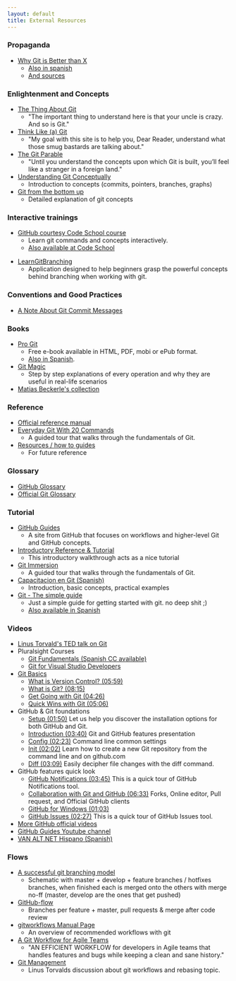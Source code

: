 ```yaml
---
layout: default
title: External Resources
---
```


### Propaganda

* [Why Git is Better than X](http://thkoch2001.github.io/whygitisbetter/)
    * [Also in spanish](http://web.archive.org/web/20120501025807/http://es.whygitisbetterthanx.com/)
    * [And sources](https://github.com/schacon/whygitisbetter)

### Enlightenment and Concepts

* [The Thing About Git](http://tomayko.com/writings/the-thing-about-git)
    *  "The important thing to understand here is that your uncle is crazy. And so is Git."
* [Think Like (a) Git](http://think-like-a-git.net/)
    * "My goal with this site is to help you, Dear Reader, understand what those smug bastards are talking about."
* [The Git Parable](http://tom.preston-werner.com/2009/05/19/the-git-parable.html)
    * "Until you understand the concepts upon which Git is built, you’ll feel like a stranger in a foreign land."
* [Understanding Git Conceptually](http://www.sbf5.com/~cduan/technical/git/)
    * Introduction to concepts (commits, pointers, branches, graphs)
* [Git from the bottom up](http://ftp.newartisans.com/pub/git.from.bottom.up.pdf)
    * Detailed explanation of git concepts

### Interactive trainings

* [GitHub courtesy Code School course](http://try.github.io/)
    * Learn git commands and concepts interactively.
    * [Also available at Code School](https://www.codeschool.com/courses/try-git)
<!--
    * Maybe this could be used as an example while we're talking about each command? (JD) (+1 AM)
    * Disadvantage: we'd have to do it in the same order the site displays them
-->
* [LearnGitBranching](http://pcottle.github.io/learnGitBranching/)
    * Application designed to help beginners grasp the powerful concepts behind branching when working with git.

### Conventions and Good Practices

* [A Note About Git Commit Messages](http://tbaggery.com/2008/04/19/a-note-about-git-commit-messages.html)

### Books

* [Pro Git](http://git-scm.com/book) 
    * Free e-book available in HTML, PDF, mobi or ePub format. 
    * [Also in Spanish](http://git-scm.com/book/es).
* [Git Magic](http://www-cs-students.stanford.edu/~blynn/gitmagic/index.html)
    * Step by step explanations of every operation and why they are useful in real-life scenarios
* [Matias Beckerle's collection](http://lt.mydplr.com/71ec62a61d047f3939b72e64ca3483c5-5854522d3cf67aafac284294c62c46c4)

### Reference

* [Official reference manual](http://git-scm.com/docs)
* [Everyday Git With 20 Commands](http://git-scm.com/docs/everyday)
    * A guided tour that walks through the fundamentals of Git.
* [Resources / how to guides](http://stackoverflow.com/q/315911/147507)
    * For future reference

### Glossary

* [GitHub Glossary](https://help.github.com/articles/github-glossary)
* [Official Git Glossary](https://www.kernel.org/pub/software/scm/git/docs/gitglossary.html)

### Tutorial

* [GitHub Guides](http://guides.github.com/)
    * A site from GitHub that focuses on workflows and higher-level Git and GitHub concepts.
* [Introductory Reference & Tutorial](http://gitref.org/)
    * This introductory walkthrough acts as a nice tutorial
* [Git Immersion](http://gitimmersion.com/)
    * A guided tour that walks through the fundamentals of Git.
* [Capacitacion en Git (Spanish)](http://prezi.com/hzbsgv84xl9u/capacitacion-en-git/)
    * Introduction, basic concepts, practical examples
* [Git - The simple guide](http://rogerdudler.github.io/git-guide/)
    * Just a simple guide for getting started with git. no deep shit ;)
    * [Also available in Spanish](http://rogerdudler.github.io/git-guide/index.es.html)

### Videos

* [Linus Torvald's TED talk on Git](http://lt.mydplr.com/cf337123a4f1cc7080cfec53c508d400-5854522d3cf67aafac284294c62c46c4)
* Pluralsight Courses
    * [Git Fundamentals (Spanish CC available)](http://lt.mydplr.com/aadcf4212244b0e315af715f51f21ad9-5854522d3cf67aafac284294c62c46c4)
    * [Git for Visual Studio Developers](http://lt.mydplr.com/4c44afc3620da6d026b03cfb3adb59ac-5854522d3cf67aafac284294c62c46c4)
* [Git Basics](http://git-scm.com/videos)
    * [What is Version Control? (05:59)](http://git-scm.com/video/what-is-version-control)
    * [What is Git? (08:15)](http://git-scm.com/video/what-is-git)
    * [Get Going with Git (04:26)](http://git-scm.com/video/get-going)
    * [Quick Wins with Git (05:06)](http://git-scm.com/video/quick-wins)
* GitHub & Git foundations
   * [Setup (01:50)](http://vimeo.com/88271920) Let us help you discover the installation options for both GitHub and Git.
   * [Introduction (03:40)](http://vimeo.com/88271921) Git and GitHub features presentation
   * [Config (02:23)](http://vimeo.com/88276099) Command line common settings
   * [Init (02:02)](http://vimeo.com/88313612) Learn how to create a new Git repository from the command line and on github.com
   * [Diff (03:09)](http://vimeo.com/88315553) Easily decipher file changes with the diff command.
* GitHub features quick look
   * [GitHub Notifications (03:45)](http://vimeo.com/88471359) This is a quick tour of GitHub Notifications tool.
   * [Collaboration with Git and GitHub (06:33)](http://vimeo.com/88472080) Forks, Online editor, Pull request, and Official GitHub clients
   * [GitHub for Windows (01:03)](http://vimeo.com/88472081)
   * [GitHub Issues (02:27)](http://vimeo.com/88472083) This is a quick tour of GitHub Issues tool.
* [More GitHub official videos](http://vimeo.com/github)
* [GitHub Guides Youtube channel](https://www.youtube.com/user/GitHubGuides)
* [VAN ALT.NET Hispano (Spanish)](http://www.altnethispano.org/wiki/van-2010-04-10-git.ashx)

### Flows

* [A successful git branching model](http://nvie.com/posts/a-successful-git-branching-model/)
    * Schematic with master + develop + feature branches / hotfixes branches, when finished each is merged onto the others with merge no-ff (master, develop are the ones that get pushed)
* [GitHub-flow](http://scottchacon.com/2011/08/31/github-flow.html)
    * Branches per feature + master, pull requests & merge after code review
* [gitworkflows Manual Page](https://www.kernel.org/pub/software/scm/git/docs/gitworkflows.html)
    * An overview of recommended workflows with git
* [A Git Workflow for Agile Teams](http://reinh.com/blog/2009/03/02/a-git-workflow-for-agile-teams.html)
    * "AN EFFICIENT WORKFLOW for developers in Agile teams that handles features and bugs while keeping a clean and sane history."
* [Git Management](http://web.archive.org/web/20120127004753/http://kerneltrap.org/Linux/Git_Management)
   * Linus Torvalds discussion about git workflows and rebasing topic.
